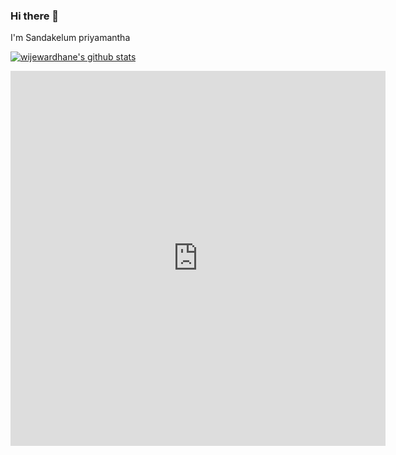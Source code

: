 ### Hi there 👋


I'm Sandakelum priyamantha

[![wijewardhane's github stats](https://github-readme-stats.vercel.app/api?username=wijewardhane)](https://github.com/anuraghazra/github-readme-stats)

<iframe width="600" height="600" src="https://ionicabizau.github.io/github-profile-languages/api.html?@wijewardhane" frameborder="0"></iframe>
